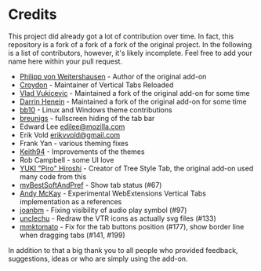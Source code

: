 # Credits

This project did already got a lot of contribution over time. In fact, this repository is a fork of a fork of a fork of the original project. In the following is a list of contributors, however, it's likely incomplete. Feel free to add your name here within your pull request.

 * [Philipp von Weitershausen](https://github.com/philikon) - Author of the original add-on
 * [Croydon](https://github.com/Croydon) - Maintainer of Vertical Tabs Reloaded
 * [Vlad Vukicevic](https://github.com/vvuk) - Maintained a fork of the original add-on for some time
 * [Darrin Henein](https://github.com/darrinhenein) - Maintained a fork of the original add-on for some time
 * [bb10](https://github.com/bb10) - Linux and Windows theme contributions
 * [breunigs](https://github.com/breunigs) - fullscreen hiding of the tab bar
 * Edward Lee <edilee@mozilla.com>
 * Erik Vold <erikvvold@gmail.com>
 * Frank Yan - various theming fixes
 * [Keith94](https://github.com/Keith94) - Improvements of the themes
 * Rob Campbell - some UI love
 * [YUKI "Piro" Hiroshi](https://github.com/piroor) - Creator of Tree Style Tab, the original add-on used many code from this
 * [myBestSoftAndPref](https://github.com/myBestSoftAndPref) - Show tab status (#67)
 * [Andy McKay](https://github.com/andymckay/sidebar-tabs) - Experimental WebExtensions Vertical Tabs implementation as a references
 * [joanbm](https://github.com/joanbm) - Fixing visibility of audio play symbol (#97)
 * [unclechu](https://github.com/unclechu) - Redraw the VTR icons as actually svg files (#133)
 * [mmktomato](https://github.com/mmktomato) - Fix for the tab buttons position (#177), show border line when dragging tabs (#141, #199)

In addition to that a big thank you to all people who provided feedback, suggestions, ideas or who are simply using the add-on.
